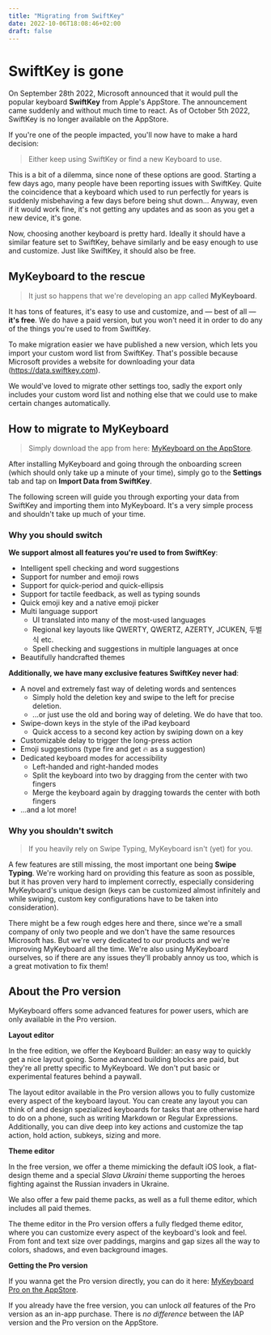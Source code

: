 ```yaml
---
title: "Migrating from SwiftKey"
date: 2022-10-06T18:08:46+02:00
draft: false
---
```


# SwiftKey is gone

On September 28th 2022, Microsoft announced that it would pull the popular keyboard **SwiftKey** from Apple's AppStore. The announcement came suddenly and without much time to react. As of October 5th 2022, SwiftKey is no longer available on the AppStore.

If you're one of the people impacted, you'll now have to make a hard decision:
> Either keep using SwiftKey or find a new Keyboard to use.

This is a bit of a dilemma, since none of these options are good. Starting a few days ago, many people have been reporting issues with SwiftKey. Quite the coincidence that a keyboard which used to run perfectly for years is suddenly misbehaving a few days before being shut down... Anyway, even if it would work fine, it's not getting any updates and as soon as you get a new device, it's gone.

Now, choosing another keyboard is pretty hard. Ideally it should have a similar feature set to SwiftKey, behave similarly and be easy enough to use and customize. Just like SwiftKey, it should also be free.

## MyKeyboard to the rescue

> It just so happens that we're developing an app called **MyKeyboard**.

It has tons of features, it's easy to use and customize, and — best of all — **it's free**. We do have a paid version, but you won't need it in order to do any of the things you're used to from SwiftKey.

To make migration easier we have published a new version, which lets you import your custom word list from SwiftKey. That's possible because Microsoft provides a website for downloading your data (https://data.swiftkey.com).

We would've loved to migrate other settings too, sadly the export only includes your custom word list and nothing else that we could use to make certain changes automatically.

## How to migrate to MyKeyboard

> Simply download the app from here: [MyKeyboard on the AppStore](https://apps.apple.com/app/mykeyboard-custom-keyboard/id1455404109).

After installing MyKeyboard and going through the onboarding screen (which should only take up a minute of your time), simply go to the **Settings** tab and tap on **Import Data from SwiftKey**.

The following screen will guide you through exporting your data from SwiftKey and importing them into MyKeyboard. It's a very simple process and shouldn't take up much of your time.

### Why you should switch

**We support almost all features you're used to from SwiftKey**:

- Intelligent spell checking and word suggestions
- Support for number and emoji rows
- Support for quick-period and quick-ellipsis
- Support for tactile feedback, as well as typing sounds
- Quick emoji key and a native emoji picker
- Multi language support
  - UI translated into many of the most-used languages
  - Regional key layouts like QWERTY, QWERTZ, AZERTY, JCUKEN, 두벌식 etc.
  - Spell checking and suggestions in multiple languages at once
- Beautifully handcrafted themes

**Additionally, we have many exclusive features SwiftKey never had**:

- A novel and extremely fast way of deleting words and sentences
  - Simply hold the deletion key and swipe to the left for precise deletion.
  - ...or just use the old and boring way of deleting. We do have that too.
- Swipe-down keys in the style of the iPad keyboard
  - Quick access to a second key action by swiping down on a key
- Customizable delay to trigger the long-press action
- Emoji suggestions (type fire and get 🔥 as a suggestion)
- Dedicated keyboard modes for accessibility
  - Left-handed and right-handed modes
  - Split the keyboard into two by dragging from the center with two fingers
  - Merge the keyboard again by dragging towards the center with both fingers
- ...and a lot more!

### Why you shouldn't switch
> If you heavily rely on Swipe Typing, MyKeyboard isn't (yet) for you.

A few features are still missing, the most important one being **Swipe Typing**. We're working hard on providing this feature as soon as possible, but it has proven very hard to implement correctly, especially considering MyKeyboard's unique design (keys can be customized almost infinitely and while swiping, custom key configurations have to be taken into consideration).

There might be a few rough edges here and there, since we're a small company of only two people and we don't have the same resources Microsoft has. But we're very dedicated to our products and we're improving MyKeyboard all the time. We're also using MyKeyboard ourselves, so if there are any issues they'll probably annoy us too, which is a great motivation to fix them!

## About the Pro version

MyKeyboard offers some advanced features for power users, which are only available in the Pro version.

**Layout editor**

In the free edition, we offer the Keyboard Builder: an easy way to quickly get a nice layout going. Some advanced building blocks are paid, but they're all pretty specific to MyKeyboard. We don't put basic or experimental features behind a paywall.

The layout editor available in the Pro version allows you to fully customize every aspect of the keyboard layout. You can create any layout you can think of and design spezialized keyboards for tasks that are otherwise hard to do on a phone, such as writing Markdown or Regular Expressions. Additionally, you can dive deep into key actions and customize the tap action, hold action, subkeys, sizing and more.

**Theme editor**

In the free version, we offer a theme mimicking the default iOS look, a flat-design theme and a special *Slava Ukraini* theme supporting the heroes fighting against the Russian invaders in Ukraine.

We also offer a few paid theme packs, as well as a full theme editor, which includes all paid themes.

The theme editor in the Pro version offers a fully fledged theme editor, where you can customize every aspect of the keyboard's look and feel. From font and text size over paddings, margins and gap sizes all the way to colors, shadows, and even background images.

**Getting the Pro version**

If you wanna get the Pro version directly, you can do it here: [MyKeyboard Pro on the AppStore](https://apps.apple.com/app/mykeyboard-pro-custom-keyboard/id1562086519).

If you already have the free version, you can unlock *all* features of the Pro version as an in-app purchase. There is *no difference* between the IAP version and the Pro version on the AppStore.